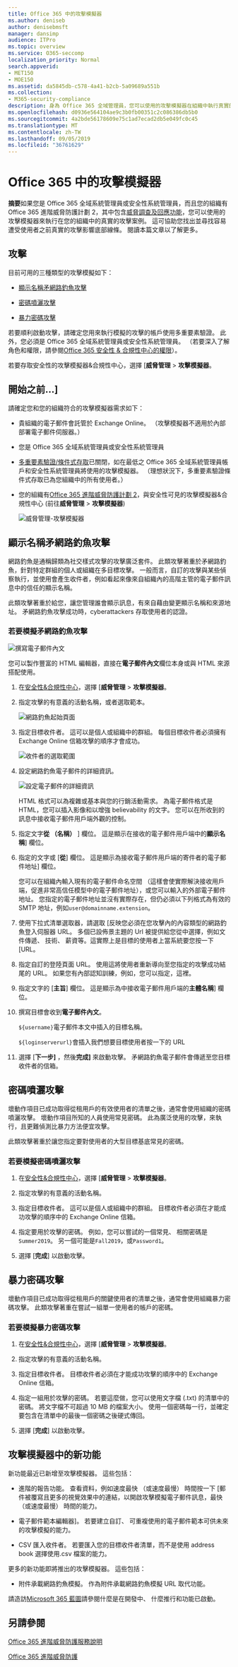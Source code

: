 ```yaml
---
title: Office 365 中的攻擊模擬器
ms.author: deniseb
author: denisebmsft
manager: dansimp
audience: ITPro
ms.topic: overview
ms.service: O365-seccomp
localization_priority: Normal
search.appverid:
- MET150
- MOE150
ms.assetid: da5845db-c578-4a41-b2cb-5a09689a551b
ms.collection:
- M365-security-compliance
description: 身為 Office 365 全域管理員，您可以使用的攻擊模擬器在組織中執行真實的攻擊案例。 這可協助您找出並之前真實的攻擊拜訪人次貴公司，找出受到使用者。
ms.openlocfilehash: d0936e564104ae9c3b0fb00351c2c086386db5b0
ms.sourcegitcommit: 4a2bde56178609e75c1ad7ecad2db5e049fc0c45
ms.translationtype: MT
ms.contentlocale: zh-TW
ms.lasthandoff: 09/05/2019
ms.locfileid: "36761629"
---
```

# <a name="attack-simulator-in-office-365"></a>Office 365 中的攻擊模擬器

**摘要**如果您是 Office 365 全域系統管理員或安全性系統管理員，而且您的組織有 Office 365 進階威脅防護計劃 2，其中包含[威脅調查及回應功能](office-365-ti.md)，您可以使用的攻擊模擬器來執行在您的組織中的真實的攻擊案例。 這可協助您找出並尋找容易遭受使用者之前真實的攻擊影響底部線條。 閱讀本篇文章以了解更多。
  
## <a name="the-attacks"></a>攻擊

目前可用的三種類型的攻擊模擬如下：
  
- [顯示名稱矛網路釣魚攻擊](#display-name-spear-phishing-attack)

- [密碼噴灑攻擊](#password-spray-attack)

- [暴力密碼攻擊](#brute-force-password-attack)
    
若要順利啟動攻擊，請確定您用來執行模擬的攻擊的帳戶使用多重要素驗證。 此外，您必須是 Office 365 全域系統管理員或安全性系統管理員。 （若要深入了解角色和權限，請參閱[Office 365 安全性 & 合規性中心的權限](permissions-in-the-security-and-compliance-center.md)）。
    
若要存取安全性的攻擊模擬器&amp;合規性中心，選擇 [**威脅管理** \> **攻擊模擬器**。
  
## <a name="before-you-begin"></a>開始之前...]

請確定您和您的組織符合的攻擊模擬器需求如下：
      
- 貴組織的電子郵件會託管於 Exchange Online。 （攻擊模擬器不適用於內部部署電子郵件伺服器。）
    
- 您是 Office 365 全域系統管理員或安全性系統管理員
    
- [多重要素驗證/條件式存取](https://docs.microsoft.com/office365/admin/security-and-compliance/set-up-multi-factor-authentication?view=o365-worldwide)已關閉，如在最低之 Office 365 全域系統管理員帳戶和安全性系統管理員將使用的攻擊模擬器。 （理想狀況下，多重要素驗證條件式存取已為您組織中的所有使用者。）
 
- 您的組織有[Office 365 進階威脅防護計劃 2](office-365-atp.md)，與安全性可見的攻擊模擬器&amp;合規性中心 (前往**威脅管理** \> **攻擊模擬器**)

    ![威脅管理-攻擊模擬器](media/ThreatMgmt-AttackSimulator.png)

## <a name="display-name-spear-phishing-attack"></a>顯示名稱矛網路釣魚攻擊

網路釣魚是通稱歸類為社交樣式攻擊的攻擊廣泛套件。 此類攻擊著重於矛網路釣魚，針對特定群組的個人或組織在多目標攻擊。 一般而言，自訂的攻擊與某些偵察執行，並使用會產生收件者，例如看起來像來自組織內的高階主管的電子郵件訊息中的信任的顯示名稱。
  
此類攻擊著重於給您，讓您管理誰會顯示訊息，有來自藉由變更顯示名稱和來源地址。 矛網路釣魚攻擊成功時，cyberattackers 存取使用者的認證。
  
### <a name="to-simulate-a-spear-phishing-attack"></a>若要模擬矛網路釣魚攻擊

![撰寫電子郵件內文](media/9bd65af4-1f9d-45c1-8c06-796d7ccfd425.jpg)
  
您可以製作豐富的 HTML 編輯器，直接在**電子郵件內文**欄位本身或與 HTML 來源搭配使用。
  
1. 在[安全性&amp;合規性中心](https://protection.office.com)，選擇 [**威脅管理** \> **攻擊模擬器**。
    
2. 指定攻擊的有意義的活動名稱，或者選取範本。 

    ![網路釣魚起始頁面](media/5e93b3cc-5981-462f-8b45-bdf85d97f1b8.jpg)
  
3. 指定目標收件者。 這可以是個人或組織中的群組。 每個目標收件者必須擁有 Exchange Online 信箱攻擊的順序才會成功。 

    ![收件者的選取範圍](media/faf8c2e0-6175-4cd7-8265-0c8e727f4d0f.jpg)
  
4. 設定網路釣魚電子郵件的詳細資訊。 

    ![設定電子郵件的詳細資訊](media/f043608f-f8ce-4aae-be28-86e8ecc524a9.jpg)
    
    HTML 格式可以為複雜或基本與您的行銷活動需求。 為電子郵件格式是 HTML，您可以插入影像和以增強 believability 的文字。 您可以在所收到的訊息中接收電子郵件用戶端外觀的控制。
    
5. 指定文字**從 （名稱）** ] 欄位。 這是顯示在接收的電子郵件用戶端中的**顯示名稱**] 欄位。 
    
6. 指定的文字或 [**從**] 欄位。 這是顯示為接收電子郵件用戶端的寄件者的電子郵件地址] 欄位。

    您可以在組織內輸入現有的電子郵件命名空間 （這樣會使實際解決接收用戶端，促進非常高信任模型中的電子郵件地址），或您可以輸入的外部電子郵件地址。 您指定的電子郵件地址並沒有實際存在，但仍必須以下列格式為有效的 SMTP 地址，例如`user@domainname.extension`。 
  
7. 使用下拉式清單選取器，請選取 [反映您必須在您攻擊內的內容類型的網路釣魚登入伺服器 URL。 多個已設佈景主題的 Url 被提供給您從中選擇，例如文件傳遞、 技術、 薪資等。這實際上是目標的使用者上當系統要您按一下 [URL。
    
8. 指定自訂的登陸頁面 URL。 使用這將使用者重新導向至您指定的攻擊成功結尾的 URL。 如果您有內部認知訓練，例如，您可以指定，這裡。
    
9. 指定文字的 [**主旨**] 欄位。 這是顯示為中接收電子郵件用戶端的**主體名稱**] 欄位。 
    
10. 撰寫目標會收到**電子郵件內文**。 

    `${username}`電子郵件本文中插入的目標名稱。 

    `${loginserverurl}`會插入我們想要目標使用者按一下的 URL 
    
11. 選擇 [**下一步]** ，然後**完成]** 來啟動攻擊。 矛網路釣魚電子郵件會傳遞至您目標收件者的信箱。 
    
## <a name="password-spray-attack"></a>密碼噴灑攻擊

壞動作項目已成功取得從租用戶的有效使用者的清單之後，通常會使用組織的密碼噴灑攻擊。 壞動作項目所知的人員使用常見密碼。 此為廣泛使用的攻擊，來執行，且更難偵測比暴力方法便宜攻擊。
  
此類攻擊著重於讓您指定要對使用者的大型目標基底常見的密碼。
  
### <a name="to-simulate-a-password-spray-attack"></a>若要模擬密碼噴灑攻擊

1. 在[安全性&amp;合規性中心](https://protection.office.com)，選擇 [**威脅管理** \> **攻擊模擬器**。
    
2. 指定攻擊的有意義的活動名稱。
    
3. 指定目標收件者。 這可以是個人或組織中的群組。 目標收件者必須在才能成功攻擊的順序中的 Exchange Online 信箱。
    
4. 指定要用於攻擊的密碼。 例如，您可以嘗試的一個常見、 相關密碼是`Summer2019`。 另一個可能是`Fall2019`，或`Password1`。
    
5. 選擇 [**完成**] 以啟動攻擊。 
    
## <a name="brute-force-password-attack"></a>暴力密碼攻擊

壞動作項目已成功取得從租用戶的關鍵使用者的清單之後，通常會使用組織暴力密碼攻擊。 此類攻擊著重在嘗試一組單一使用者的帳戶的密碼。
  
### <a name="to-simulate-a-brute-force-password-attack"></a>若要模擬暴力密碼攻擊

1. 在[安全性&amp;合規性中心](https://protection.office.com)，選擇 [**威脅管理** \> **攻擊模擬器**。
    
2. 指定攻擊的有意義的活動名稱。
    
3. 指定目標收件者。 目標收件者必須在才能成功攻擊的順序中的 Exchange Online 信箱。
    
4. 指定一組用於攻擊的密碼。 若要這麼做，您可以使用文字檔 (.txt) 的清單中的密碼。 將文字檔不可超過 10 MB 的檔案大小。 使用一個密碼每一行，並確定要包含在清單中的最後一個密碼之後硬式傳回。
    
5. 選擇 [**完成**] 以啟動攻擊。 
    
## <a name="new-features-in-attack-simulator"></a>攻擊模擬器中的新功能

新功能最近已新增至攻擊模擬器。 這些包括：

- 進階的報告功能。 查看資料，例如速度最快 （或速度最慢） 時間按一下 [郵件被覆寫且更多的視覺效果中的連結，以開啟攻擊模擬電子郵件訊息，最快 （或速度最慢） 時間的能力。

- 電子郵件範本編輯器]。 若要建立自訂、 可重複使用的電子郵件範本可供未來的攻擊模擬的能力。

- CSV 匯入收件者。 若要匯入您的目標收件者清單，而不是使用 address book 選擇使用.csv 檔案的能力。

更多的新功能即將推出的攻擊模擬器。 這些包括：

- 附件承載網路釣魚模擬。 作為附件承載網路釣魚模擬 URL 取代功能。

請造訪[Microsoft 365 藍圖](https://www.microsoft.com/microsoft-365/roadmap)請參閱什麼是在開發中、 什麼推行和功能已啟動。

## <a name="see-also"></a>另請參閱

[Office 365 進階威脅防護服務說明](https://docs.microsoft.com/en-us/office365/servicedescriptions/office-365-advanced-threat-protection-service-description)

[Office 365 進階威脅防護](office-365-atp.md)



